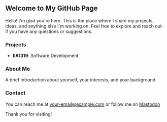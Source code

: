 ## Welcome to My GitHub Page

Hello! I'm glad you're here. This is the place where I share my projects, ideas, and anything else I'm working on. Feel free to explore and reach out if you have any questions or suggestions.

### Projects
- **IIA1319**: Software Development

### About Me
A brief introduction about yourself, your interests, and your background.

### Contact
You can reach me at [your-email@example.com](mailto:your-email@example.com) or follow me on [Mastodon](https://social.vivaldi.net/@jarro) 

Thank you for visiting!
